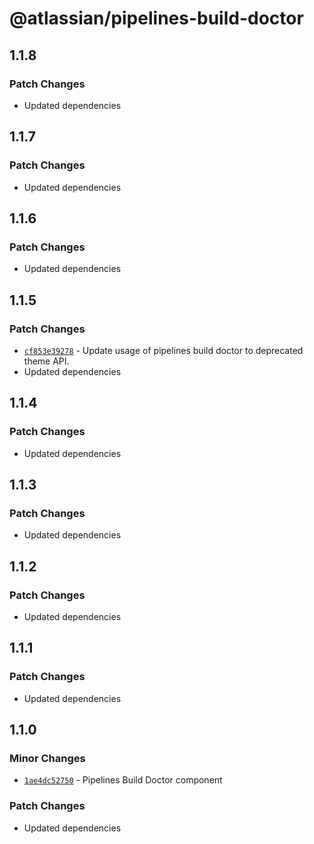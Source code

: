 # @atlassian/pipelines-build-doctor

## 1.1.8

### Patch Changes

- Updated dependencies

## 1.1.7

### Patch Changes

- Updated dependencies

## 1.1.6

### Patch Changes

- Updated dependencies

## 1.1.5

### Patch Changes

- [`cf853e39278`](https://bitbucket.org/atlassian/atlassian-frontend/commits/cf853e39278) - Update usage of pipelines build doctor to deprecated theme API.
- Updated dependencies

## 1.1.4

### Patch Changes

- Updated dependencies

## 1.1.3

### Patch Changes

- Updated dependencies

## 1.1.2

### Patch Changes

- Updated dependencies

## 1.1.1

### Patch Changes

- Updated dependencies

## 1.1.0

### Minor Changes

- [`1ae4dc52750`](https://bitbucket.org/atlassian/atlassian-frontend/commits/1ae4dc52750) - Pipelines Build Doctor component

### Patch Changes

- Updated dependencies
